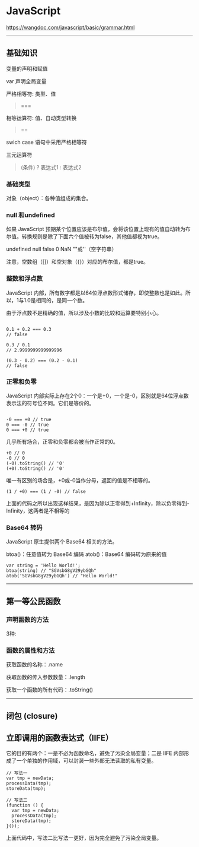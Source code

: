 # JavaScript

https://wangdoc.com/javascript/basic/grammar.html

---

## 基础知识

变量的声明和赋值

var 声明全局变量

严格相等符: 类型、值
> ===

相等运算符: 值、自动类型转换
> ==

swich case 语句中采用严格相等符

三元运算符
> (条件) ? 表达式1 : 表达式2

### 基础类型

对象（object）：各种值组成的集合。

### null 和undefined

如果 JavaScript 预期某个位置应该是布尔值，会将该位置上现有的值自动转为布尔值。转换规则是除了下面六个值被转为false，其他值都视为true。

undefined
null
false
0
NaN
""或''（空字符串）

注意，空数组（[]）和空对象（{}）对应的布尔值，都是true。

### 整数和浮点数

JavaScript 内部，所有数字都是以64位浮点数形式储存，即使整数也是如此。所以，1与1.0是相同的，是同一个数。

由于浮点数不是精确的值，所以涉及小数的比较和运算要特别小心。

```

0.1 + 0.2 === 0.3
// false

0.3 / 0.1
// 2.9999999999999996

(0.3 - 0.2) === (0.2 - 0.1)
// false
```

### 正零和负零

JavaScript 内部实际上存在2个0：一个是+0，一个是-0，区别就是64位浮点数表示法的符号位不同。它们是等价的。

```

-0 === +0 // true
0 === -0 // true
0 === +0 // true
```
几乎所有场合，正零和负零都会被当作正常的0。

```
+0 // 0
-0 // 0
(-0).toString() // '0'
(+0).toString() // '0'
```
唯一有区别的场合是，+0或-0当作分母，返回的值是不相等的。

```
(1 / +0) === (1 / -0) // false
```
上面的代码之所以出现这样结果，是因为除以正零得到+Infinity，除以负零得到-Infinity，这两者是不相等的

### Base64 转码

JavaScript 原生提供两个 Base64 相关的方法。

btoa()：任意值转为 Base64 编码
atob()：Base64 编码转为原来的值

```
var string = 'Hello World!';
btoa(string) // "SGVsbG8gV29ybGQh"
atob('SGVsbG8gV29ybGQh') // "Hello World!"
```

---

## 第一等公民函数

### 声明函数的方法

3种:

### 函数的属性和方法

获取函数的名称：.name

获取函数的传入参数数量：.length

获取一个函数的所有代码：.toString()

---

## 闭包 (closure)


## 立即调用的函数表达式（IIFE）

它的目的有两个：一是不必为函数命名，避免了污染全局变量；二是 IIFE 内部形成了一个单独的作用域，可以封装一些外部无法读取的私有变量。

```
// 写法一
var tmp = newData;
processData(tmp);
storeData(tmp);

// 写法二
(function () {
  var tmp = newData;
  processData(tmp);
  storeData(tmp);
}());
```

上面代码中，写法二比写法一更好，因为完全避免了污染全局变量。